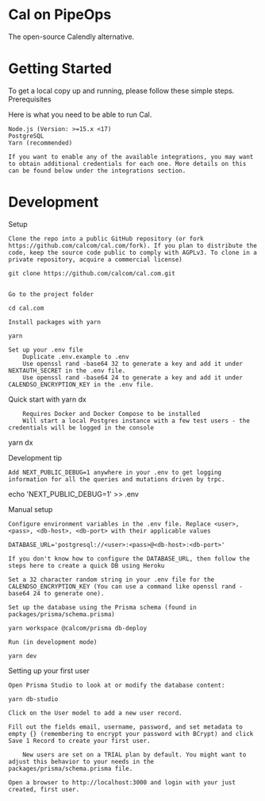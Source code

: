 # Cal on PipeOps

The open-source Calendly alternative. 


# Getting Started

To get a local copy up and running, please follow these simple steps.
Prerequisites

Here is what you need to be able to run Cal.

    Node.js (Version: >=15.x <17)
    PostgreSQL
    Yarn (recommended)

    If you want to enable any of the available integrations, you may want to obtain additional credentials for each one. More details on this can be found below under the integrations section.


# Development
Setup

    Clone the repo into a public GitHub repository (or fork https://github.com/calcom/cal.com/fork). If you plan to distribute the code, keep the source code public to comply with AGPLv3. To clone in a private repository, acquire a commercial license)

    git clone https://github.com/calcom/cal.com.git


    Go to the project folder

    cd cal.com

    Install packages with yarn

    yarn

    Set up your .env file
        Duplicate .env.example to .env
        Use openssl rand -base64 32 to generate a key and add it under NEXTAUTH_SECRET in the .env file.
        Use openssl rand -base64 24 to generate a key and add it under CALENDSO_ENCRYPTION_KEY in the .env file.

Quick start with yarn dx

        Requires Docker and Docker Compose to be installed
        Will start a local Postgres instance with a few test users - the credentials will be logged in the console

yarn dx

Development tip

    Add NEXT_PUBLIC_DEBUG=1 anywhere in your .env to get logging information for all the queries and mutations driven by trpc.

echo 'NEXT_PUBLIC_DEBUG=1' >> .env


Manual setup

    Configure environment variables in the .env file. Replace <user>, <pass>, <db-host>, <db-port> with their applicable values

    DATABASE_URL='postgresql://<user>:<pass>@<db-host>:<db-port>'

    If you don't know how to configure the DATABASE_URL, then follow the steps here to create a quick DB using Heroku

    Set a 32 character random string in your .env file for the CALENDSO_ENCRYPTION_KEY (You can use a command like openssl rand -base64 24 to generate one).

    Set up the database using the Prisma schema (found in packages/prisma/schema.prisma)

    yarn workspace @calcom/prisma db-deploy

    Run (in development mode)

    yarn dev

Setting up your first user

    Open Prisma Studio to look at or modify the database content:

    yarn db-studio

    Click on the User model to add a new user record.

    Fill out the fields email, username, password, and set metadata to empty {} (remembering to encrypt your password with BCrypt) and click Save 1 Record to create your first user.

        New users are set on a TRIAL plan by default. You might want to adjust this behavior to your needs in the packages/prisma/schema.prisma file.

    Open a browser to http://localhost:3000 and login with your just created, first user.
